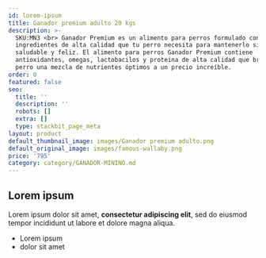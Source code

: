 ```yaml
---
id: lorem-ipsum
title: Ganador premium adulto 20 kgs
description: >-
  SKU:MN3 <br> Ganador Premium es un alimento para perros formulado con los
  ingredientes de alta calidad que tu perro necesita para mantenerlo siempre
  saludable y feliz. El alimento para perros Ganador Premium contiene
  antioxidantes, omegas, lactobacilos y proteina de alta calidad que brinda a tu
  perro una mezcla de nutrientes óptimos a un precio increíble.
order: 0
featured: false
seo:
  title: ''
  description: ''
  robots: []
  extra: []
  type: stackbit_page_meta
layout: product
default_thumbnail_image: images/Ganador premium adulto.png
default_original_image: images/famous-wallaby.png
price: '795'
category: category/GANADOR-MININO.md
---
```

## Lorem ipsum

Lorem ipsum dolor sit amet, **consectetur adipiscing elit**, sed do eiusmod tempor incididunt ut labore et dolore magna aliqua.

- Lorem ipsum
- dolor sit amet